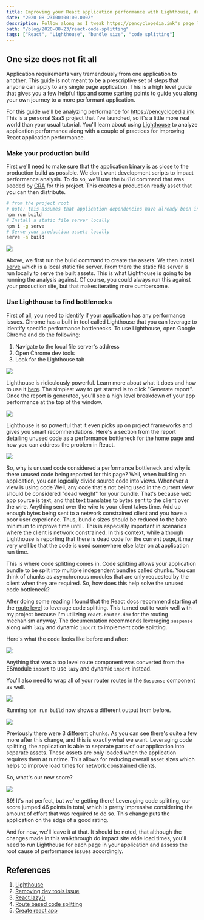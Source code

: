 ```yaml
---
title: Improving your React application performance with Lighthouse, dead code removal and code splitting
date: "2020-08-23T00:00:00.000Z"
description: Follow along as I tweak https://pencyclopedia.ink's page load performance.
path: "/blog/2020-08-23/react-code-splitting"
tags: ["React", "Lighthouse", "bundle size", "code splitting"]
---
```


## One size does not fit all

Application requirements vary tremendously from one application to another. This guide is not meant to be a prescriptive
set of steps that anyone can apply to any single page application. This is a high level guide that gives you a few
helpful tips and some starting points to guide you along your own journey to a more performant application.

For this guide we'll be analyzing performance for https://pencyclopedia.ink. This is a personal SaaS project that I've
launched, so it's a little more real world than your usual tutorial. You'll learn about using [Lighthouse][lighthouse]
to analyze application performance along with a couple of practices for improving React application performance.

### Make your production build

First we'll need to make sure that the application binary is as close to the production build as possible. We don't want
development scripts to impact performance analysis. To do so, we'll use the `build`
command that was seeded by [CRA][cra] for this project. This creates a production ready asset that you can then
distribute.

```bash
# from the project root
# note: this assumes that application dependencies have already been installed via npm already
npm run build
# Install a static file server locally
npm i -g serve
# Serve your production assets locally
serve -s build
```

![](terminal-start.png)

Above, we first run the build command to create the assets. We then install [serve](https://www.npmjs.com/package/serve)
which is a local static file server. From there the static file server is run locally to serve the built assets. This is
what Lighthouse is going to be running the analysis against. Of course, you could always run this against your
production site, but that makes iterating more cumbersome.

### Use Lighthouse to find bottlenecks

First of all, you need to identify if your application has any performance issues. Chrome has a built in tool called
Lighthouse that you can leverage to identify specific performance bottlenecks. To use Lighthouse, open Google Chrome
and do the following:

1. Navigate to the local file server's address
1. Open Chrome dev tools
1. Look for the Lighthouse tab

![](lighthouse.png)

Lighthouse is ridiculously powerful. Learn more about what it does and how to use it [here](lighthouse). The simplest
way to get started is to click "Generate report". Once the report is generated, you'll see a high level
breakdown of your app performance at the top of the window.

![](report-after-dev-tools.png)

Lighthouse is so powerful that it even picks up on project frameworks and gives you smart recommendations. Here's a
section from the report detailing unused code as a performance bottleneck for the home page and how you can address
the problem in React.

![](report-unused-js.png)

So, why is unused code considered a performance bottleneck and why is there unused code being reported for this page?
Well, when building an application, you can logically divide source code into views. Whenever a view is using code
Well, any code that's not being used in the current view should be considered "dead weight" for your bundle. That's because web app
source is text, and that text translates to bytes sent to the client over the wire. Anything sent over the wire to your
client takes time. Add up enough bytes being sent to a network constrained client and you have a poor user experience.
Thus, bundle sizes should be reduced to the bare minimum to improve time until . This is especially important in scenarios where the client is network
constrained. In this context, while although Lighthouse is reporting that there is dead code for the current page, it
may very well be that the code is used somewhere else later on at application run time.

This is where code splitting comes in. Code splitting allows your application bundle to be split into multiple
independent bundles called chunks. You can think of chunks as asynchronous modules that are only requested by the
client when they are required. So, how does this help solve the unused code bottleneck?

After doing some reading I found that the React docs recommend starting at the [route level](route-level) to leverage
code splitting. This turned out to work well with my project because I'm utilizing `react-router-dom` for the routing
mechanism anyway. The documentation recommends leveraging `suspense` along with `lazy` and dynamic `import` to
implement code splitting.

Here's what the code looks like before and after:

![](lazy-route-refactor.png)

Anything that was a top level route component was converted from the ESmodule `import` to use `lazy` and dynamic `import`
instead.

You'll also need to wrap all of your router routes in the `Suspense` component as well.

![](suspense-component.png)

Running `npm run build` now shows a different output from before.

![](terminal-after-lazy.png)

Previously there were 3 different chunks. As you can see there's quite a few more after this change, and this is exactly
what we want. Leveraging code splitting, the application is able to separate parts of our application into separate
assets. These assets are only loaded when the application requires them at runtime. This allows for reducing overall
asset sizes which helps to improve load times for network constrained clients.

So, what's our new score?

![](report-after-split.png)

89! It's not perfect, but we're getting there! Leveraging code splitting, our score jumped 46 points in total, which
is pretty impressive considering the amount of effort that was required to do so. This change puts the application on
the edge of a good rating.

And for now, we'll leave it at that. It should be noted, that although the changes made in this walkthrough do impact
site wide load times, you'll need to run Lighthouse for each page in your application and assess the root cause of
performance issues accordingly.

## References

[lighthouse]: https://developers.google.com/web/tools/lighthouse
[gh-191]: https://github.com/facebook/react-devtools/issues/191
[react-suspense]: https://web.dev/code-splitting-suspense/?utm_source=lighthouse&utm_medium=devtools
[route-level]: https://reactjs.org/docs/code-splitting.html#route-based-code-splitting
[cra]: https://reactjs.org/docs/create-a-new-react-app.html

1. [Lighthouse](lighthouse)
1. [Removing dev tools issue](gh-191)
1. [React.lazy()](react-suspense)
1. [Route based code splitting](route-level)
1. [Create react app][cra]
